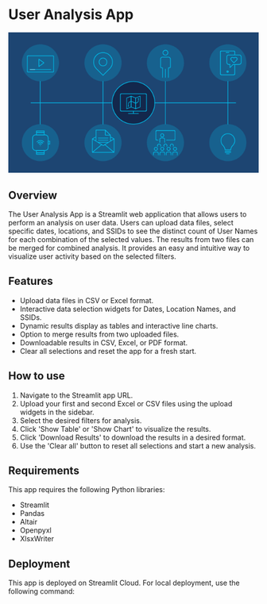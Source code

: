 # User Analysis App

![alt text](location-analytics.png)

## Overview

The User Analysis App is a Streamlit web application that allows users to perform an analysis on user data. Users can upload data files, select specific dates, locations, and SSIDs to see the distinct count of User Names for each combination of the selected values. The results from two files can be merged for combined analysis. It provides an easy and intuitive way to visualize user activity based on the selected filters.

## Features

- Upload data files in CSV or Excel format.
- Interactive data selection widgets for Dates, Location Names, and SSIDs.
- Dynamic results display as tables and interactive line charts.
- Option to merge results from two uploaded files.
- Downloadable results in CSV, Excel, or PDF format.
- Clear all selections and reset the app for a fresh start.

## How to use

1. Navigate to the Streamlit app URL.
2. Upload your first and second Excel or CSV files using the upload widgets in the sidebar.
3. Select the desired filters for analysis.
4. Click 'Show Table' or 'Show Chart' to visualize the results.
5. Click 'Download Results' to download the results in a desired format.
6. Use the 'Clear all' button to reset all selections and start a new analysis.

## Requirements

This app requires the following Python libraries:

- Streamlit
- Pandas
- Altair
- Openpyxl
- XlsxWriter

## Deployment

This app is deployed on Streamlit Cloud. For local deployment, use the following command:


